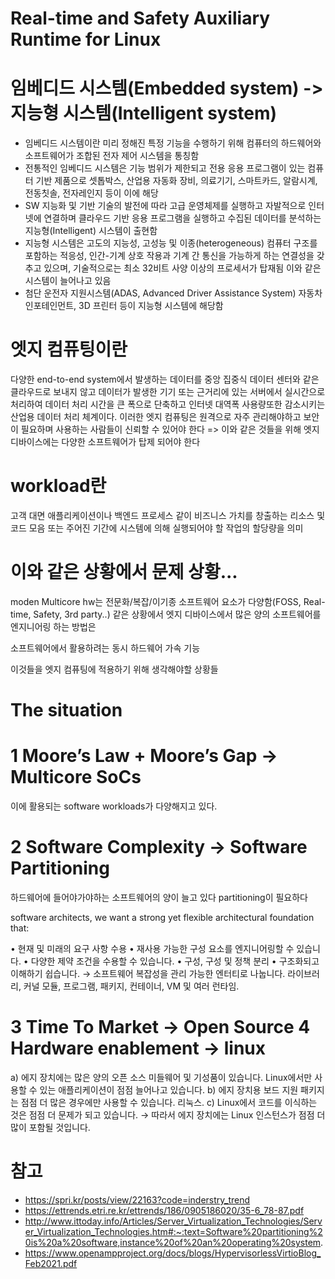 #  Real-time and Safety Auxiliary Runtime for Linux

# 임베디드 시스템(Embedded system) -> 지능형 시스템(Intelligent system)

- 임베디드 시스템이란 미리 정해진 특정 기능을 수행하기 위해 컴퓨터의 하드웨어와 소프트웨어가 조합된 전자 제어 시스템을 통칭함
- 전통적인 임베디드 시스템은 기능 범위가 제한되고 전용 응용 프로그램이 있는 컴퓨터 기반 제품으로 셋톱박스, 산업용 자동화 장비, 의료기기, 스마트카드, 알람시계, 전동칫솔, 전자레인지 등이 이에 해당
- SW 지능화 및 기반 기술의 발전에 따라 고급 운영체제를 실행하고 자발적으로 인터넷에 연결하며 클라우드 기반 응용 프로그램을 실행하고 수집된 데이터를 분석하는 지능형(Intelligent) 시스템이 출현함
- 지능형 시스템은 고도의 지능성, 고성능 및 이종(heterogeneous) 컴퓨터 구조를 포함하는 적응성, 인간-기계 상호 작용과 기계 간 통신을 가능하게 하는 연결성을 갖추고 있으며, 기술적으로는 최소 32비트 사양 이상의 프로세서가 탑재됨 이와 같은 시스템이 늘어나고 있음
- 첨단 운전자 지원시스템(ADAS, Advanced Driver Assistance System) 자동차 인포테인먼트, 3D 프린터 등이 지능형 시스템에 해당함


# 엣지 컴퓨팅이란
 
 다양한 end-to-end system에서 발생하는 데이터를 중앙 집중식 데이터 센터와 같은 클라우드로 보내지 않고 데이터가 발생한 기기 또는 근거리에 있는 서버에서 실시간으로 처리하여 데이터 처리 시간을 큰 폭으로 단축하고 인터넷 대역폭 사용량또한 감소시키는 산업용 데이터 처리 체계이다. 이러한 엣지 컴퓨팅은 원격으로 자주 관리해야하고 보안이 필요하며 사용하는 사람들이 신뢰할 수 있어야 한다 => 이와 같은 것들을 위해 엣지 디바이스에는 다양한 소프트웨어가 탑제 되어야 한다

# workload란 

고객 대면 애플리케이션이나 백엔드 프로세스 같이 비즈니스 가치를 창출하는 리소스 및 코드 모음 또는
주어진 기간에 시스템에 의해 실행되어야 할 작업의 할당량을 의미

# 이와 같은 상황에서 문제 상황...

moden Multicore hw는 전문화/복잡/이기종
소프트웨어 요소가 다양함(FOSS, Real-time, Safety, 3rd party..) 같은 상황에서 엣지 디바이스에서 많은 양의 소프트웨어를 엔지니어링 하는 방법은

소프트웨어에서 활용하려는 동시 하드웨어 가속 기능

이것들을 엣지 컴퓨팅에 적용하기 위해 생각해야할 상황들

# The situation

# 1  Moore’s Law +  Moore’s Gap -> Multicore SoCs
이에 활용되는 software workloads가 다양해지고 있다.

# 2 Software Complexity -> Software Partitioning

하드웨어에 들어야가야하는 소프트웨어의 양이 늘고 있다 partitioning이 필요하다

software architects, we want a strong yet flexible 
architectural foundation that:

• 현재 및 미래의 요구 사항 수용
• 재사용 가능한 구성 요소를 엔지니어링할 수 있습니다.
• 다양한 제약 조건을 수용할 수 있습니다.
• 구성, 구성 및 정책 분리
• 구조화되고 이해하기 쉽습니다.
→ 소프트웨어 복잡성을 관리 가능한 엔터티로 나눕니다.
라이브러리, 커널 모듈, 프로그램, 패키지,
컨테이너, VM 및 여러 런타임.

# 3 Time To Market -> Open Source 4 Hardware enablement -> linux

a) 에지 장치에는 많은 양의 오픈 소스 미들웨어 및 기성품이 있습니다.
Linux에서만 사용할 수 있는 애플리케이션이 점점 늘어나고 있습니다.
b) 에지 장치용 보드 지원 패키지는 점점 더 많은 경우에만 사용할 수 있습니다.
리눅스.
c) Linux에서 코드를 이식하는 것은 점점 더 문제가 되고 있습니다.
→ 따라서 에지 장치에는 Linux 인스턴스가 점점 더 많이 포함될 것입니다.

# 참고
- https://spri.kr/posts/view/22163?code=inderstry_trend
- https://ettrends.etri.re.kr/ettrends/186/0905186020/35-6_78-87.pdf
- http://www.ittoday.info/Articles/Server_Virtualization_Technologies/Server_Virtualization_Technologies.htm#:~:text=Software%20partitioning%20is%20a%20software,instance%20of%20an%20operating%20system.
- https://www.openampproject.org/docs/blogs/HypervisorlessVirtioBlog_Feb2021.pdf
